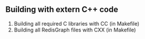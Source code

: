 ## Building with extern C++ code
1. Building all required C libraries with CC (in Makefile)
2. Building all RedisGraph files with CXX (in Makefile)